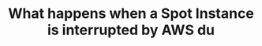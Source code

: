 ---
layout: answer
title: "What happens when a Spot Instance is interrupted by AWS du"
blurb: "<p>If your Spot Instance is interrupted in the first hour, you won't be charged for it.</p>"
quid: 91
---